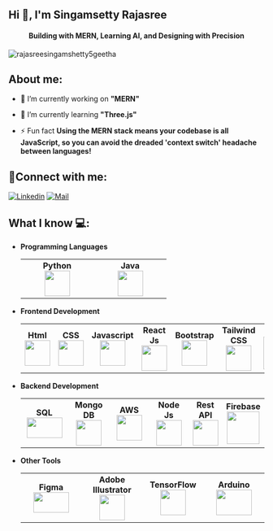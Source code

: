 ## Hi 👋, I'm Singamsetty Rajasree
<h4 align="center" >Building with MERN, Learning AI, and Designing with Precision</h4>


<p align="left"> <img src="https://komarev.com/ghpvc/?username=rajasreesingamshetty5geetha&label=Profile%20views&color=0e75b6&style=flat" alt="rajasreesingamshetty5geetha" /> </p>

## About me:
- 🔭 I’m currently working on **"MERN"**

- 🌱 I’m currently learning **"Three.js"**

- ⚡ Fun fact **Using the MERN stack means your codebase is all JavaScript, so you can avoid the dreaded 'context switch' headache between languages!**

## 🔗Connect with me: 
[![Linkedin](https://img.shields.io/badge/-Singamsetty%20Rajasree-blue?style=flat-square&logo=linkedin&logoColor=white&link=https://www.linkedin.com/in/rajasree-s-411019220/)](https://www.linkedin.com/in/rajasree-s-411019220/)
[![Mail](https://img.shields.io/badge/-rajasreesingamshetty5@gmail.com-gray?style=flat-square&logo=gmail&logoColor=red&link=https://mail.google.com/mail/u/0/#inbox)](mailto:rajasreesingamshetty5@gmail.com)



## What I know 💻:
- **Programming Languages**
	<center>
		<table>
			<tbody>
				<tr>
					<td width="25%" align="center">
						<span><strong>Python</strong></span><br/>
						<img height="50px" width="50px" src="https://cdn.svgporn.com/logos/python.svg">
					</td>
					<td width="25%" align="center">
						<span><strong>Java</strong></span><br/>
						<img height="50px" width="50px" src="https://cdn.svgporn.com/logos/java.svg">
					</td>
				</tr>
			</tbody>
		</table>
	</center>
- **Frontend Development**
	<center>
		<table>
			<tbody>
				<tr>
					<td width="25%" align="center">
						<span><strong>Html</strong></span><br/>
						<img height="50px" width="50px" src="https://cdn.svgporn.com/logos/html-5.svg" />
					</td>
					<td width="25%" align="center">
						<span><strong>CSS</strong></span><br/>
						<img height="50px" width="50px" src="https://cdn.svgporn.com/logos/css-3.svg" />
					</td>
					<td width="25%" align="center">
						<span><strong>Javascript</strong></span><br/>
						<img height="50px" width="50px" src="https://cdn.svgporn.com/logos/javascript.svg" />
					</td>
					<td width="25%" align="center">
						<span><strong>React Js</strong></span><br/>
						<img height="50px" width="50px" src="https://cdn.svgporn.com/logos/react.svg" />
					</td>
     					<td width="25%" align="center">
						<span><strong>Bootstrap</strong></span><br/>
						<img height="50px" width="50px" src="https://cdn.svgporn.com/logos/bootstrap.svg" />
					</td>
					<td width="25%" align="center">
						<span><strong>Tailwind CSS</strong></span><br/>
						<img height="50px" width="50px" src="https://upload.wikimedia.org/wikipedia/commons/d/d5/Tailwind_CSS_Logo.svg" />
					</td>
					<td align="center">
						<span><strong>Next JS</strong></span><br/>
						<img height="64px" width="64px" src="https://cdn.svgporn.com/logos/nextjs-icon.svg">
					</td>
				</tr>
			</tbody>
		</table>
	</center>
- **Backend Development**
 	<center>
		<table>
			<tbody>
				<tr>
					<td width="25%" align="center">
						<span><strong>SQL</strong></span><br/>
						<img height="40px" width="70px" src="https://upload.wikimedia.org/wikipedia/commons/8/87/Sql_data_base_with_logo.png" />
					</td>
					<td width="25%" align="center"  >
						<span><strong>Mongo DB</strong></span><br/>
						<img height="50px" width="50px" src="https://cdn.svgporn.com/logos/mongodb.svg">
					</td>
					<td width="25%" align="center">
						<span><strong>AWS</strong></span><br/>
						<img height="50px" width="50px" src="https://upload.wikimedia.org/wikipedia/commons/9/93/Amazon_Web_Services_Logo.svg" />
					</td>
					<td width="25%" align="center">
						<span><strong>Node Js</strong></span><br/>
						<img height="50px" width="50px" src="https://cdn.svgporn.com/logos/nodejs-icon.svg"" />
					</td>
     					<td width="25%" align="center">
						<span><strong>Rest API</strong></span><br/>
						<img height="50px" width="50px" src="https://www.svgrepo.com/show/88703/api.svg" />
					</td>
					<td width="25%" align="center">
						<span><strong>Firebase</strong></span><br/>
						<img height="64px" width="64px" src="https://cdn.svgporn.com/logos/firebase.svg">
					</td>
				</tr>
			</tbody>
		</table>
	</center>

 - **Other Tools**
 	<center>
		<table>
			<tbody>
				<tr>
					<td width="25%" align="center">
						<span><strong>Figma   </strong></span><br/>
						<img height="40px" width="70px" src="https://upload.wikimedia.org/wikipedia/commons/3/33/Figma-logo.svg" />
					</td>
					<td width="25%" align="center"  >
						<span><strong>Adobe Illustrator</strong></span><br/>
						<img height="50px" width="50px" src="https://upload.wikimedia.org/wikipedia/commons/f/fb/Adobe_Illustrator_CC_icon.svg">
					</td>
					<td width="25%" align="center">
						<span><strong>TensorFlow</strong></span><br/>
						<img height="50px" width="50px" src="https://upload.wikimedia.org/wikipedia/commons/1/11/TensorFlowLogo.svg" />
					</td>
					<td width="25%" align="center">
						<span><strong>Arduino</strong></span><br/>
						<img height="50px" width="70px" src="https://upload.wikimedia.org/wikipedia/commons/8/87/Arduino_Logo.svg" />
					</td>
				</tr>
			</tbody>
		</table>
	</center>



